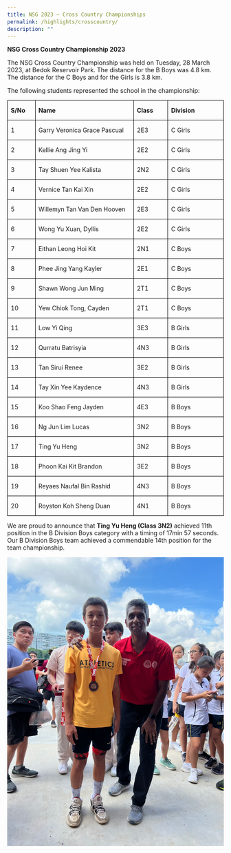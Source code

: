 ```yaml
---
title: NSG 2023 – Cross Country Championships
permalink: /highlights/crosscountry/
description: ""
---
```

**NSG Cross Country Championship 2023**

The NSG Cross Country Championship was held on Tuesday, 28 March 2023, at Bedok Reservoir Park. The distance for the B Boys was 4.8 km. The distance for the C Boys and for the Girls is 3.8 km.

The following students represented the school in the championship:

<table class="MsoNormalTable" border="0" cellspacing="0" cellpadding="0" style="border-collapse:collapse;mso-yfti-tbllook:1184;mso-padding-alt:0in 0in 0in 0in"><tbody><tr style="mso-yfti-irow:0;mso-yfti-firstrow:yes;height:14.3pt"><td width="54" valign="top" style="width:40.55pt;border:solid windowtext 1.0pt;
  padding:0in 5.4pt 0in 5.4pt;height:14.3pt"><p class="MsoNormal"><b>S/No</b></p></td><td width="260" valign="top" style="width:195.1pt;border:solid windowtext 1.0pt;
  border-left:none;padding:0in 5.4pt 0in 5.4pt;height:14.3pt"><p class="MsoNormal"><b>Name &nbsp;</b></p></td><td width="73" valign="top" style="width:54.5pt;border:solid windowtext 1.0pt;
  border-left:none;padding:0in 5.4pt 0in 5.4pt;height:14.3pt"><p class="MsoNormal"><b>Class</b></p></td><td width="133" valign="top" style="width:99.8pt;border:solid windowtext 1.0pt;
  border-left:none;padding:0in 5.4pt 0in 5.4pt;height:14.3pt"><p class="MsoNormal"><b>Division</b></p></td></tr><tr style="mso-yfti-irow:1;height:13.75pt"><td width="54" valign="top" style="width:40.55pt;border:solid windowtext 1.0pt;
  border-top:none;padding:0in 5.4pt 0in 5.4pt;height:13.75pt"><p class="MsoNormal">1</p></td><td width="260" valign="top" style="width:195.1pt;border-top:none;border-left:
  none;border-bottom:solid windowtext 1.0pt;border-right:solid windowtext 1.0pt;
  padding:0in 5.4pt 0in 5.4pt;height:13.75pt"><p class="MsoNormal">Garry Veronica Grace Pascual</p></td><td width="73" valign="top" style="width:54.5pt;border-top:none;border-left:none;
  border-bottom:solid windowtext 1.0pt;border-right:solid windowtext 1.0pt;
  padding:0in 5.4pt 0in 5.4pt;height:13.75pt"><p class="MsoNormal">2E3</p></td><td width="133" valign="top" style="width:99.8pt;border-top:none;border-left:
  none;border-bottom:solid windowtext 1.0pt;border-right:solid windowtext 1.0pt;
  padding:0in 5.4pt 0in 5.4pt;height:13.75pt"><p class="MsoNormal">C Girls</p></td></tr><tr style="mso-yfti-irow:2;height:14.3pt"><td width="54" valign="top" style="width:40.55pt;border:solid windowtext 1.0pt;
  border-top:none;padding:0in 5.4pt 0in 5.4pt;height:14.3pt"><p class="MsoNormal">2</p></td><td width="260" valign="top" style="width:195.1pt;border-top:none;border-left:
  none;border-bottom:solid windowtext 1.0pt;border-right:solid windowtext 1.0pt;
  padding:0in 5.4pt 0in 5.4pt;height:14.3pt"><p class="MsoNormal">Kellie Ang Jing Yi</p></td><td width="73" valign="top" style="width:54.5pt;border-top:none;border-left:none;
  border-bottom:solid windowtext 1.0pt;border-right:solid windowtext 1.0pt;
  padding:0in 5.4pt 0in 5.4pt;height:14.3pt"><p class="MsoNormal">2E2</p></td><td width="133" valign="top" style="width:99.8pt;border-top:none;border-left:
  none;border-bottom:solid windowtext 1.0pt;border-right:solid windowtext 1.0pt;
  padding:0in 5.4pt 0in 5.4pt;height:14.3pt"><p class="MsoNormal">C Girls</p></td></tr><tr style="mso-yfti-irow:3;height:14.3pt"><td width="54" valign="top" style="width:40.55pt;border:solid windowtext 1.0pt;
  border-top:none;padding:0in 5.4pt 0in 5.4pt;height:14.3pt"><p class="MsoNormal">3</p></td><td width="260" valign="top" style="width:195.1pt;border-top:none;border-left:
  none;border-bottom:solid windowtext 1.0pt;border-right:solid windowtext 1.0pt;
  padding:0in 5.4pt 0in 5.4pt;height:14.3pt"><p class="MsoNormal">Tay Shuen Yee Kalista</p></td><td width="73" valign="top" style="width:54.5pt;border-top:none;border-left:none;
  border-bottom:solid windowtext 1.0pt;border-right:solid windowtext 1.0pt;
  padding:0in 5.4pt 0in 5.4pt;height:14.3pt"><p class="MsoNormal">2N2</p></td><td width="133" valign="top" style="width:99.8pt;border-top:none;border-left:
  none;border-bottom:solid windowtext 1.0pt;border-right:solid windowtext 1.0pt;
  padding:0in 5.4pt 0in 5.4pt;height:14.3pt"><p class="MsoNormal">C Girls</p></td></tr><tr style="mso-yfti-irow:4;height:13.75pt"><td width="54" valign="top" style="width:40.55pt;border:solid windowtext 1.0pt;
  border-top:none;padding:0in 5.4pt 0in 5.4pt;height:13.75pt"><p class="MsoNormal">4</p></td><td width="260" valign="top" style="width:195.1pt;border-top:none;border-left:
  none;border-bottom:solid windowtext 1.0pt;border-right:solid windowtext 1.0pt;
  padding:0in 5.4pt 0in 5.4pt;height:13.75pt"><p class="MsoNormal">Vernice Tan Kai Xin &nbsp;</p></td><td width="73" valign="top" style="width:54.5pt;border-top:none;border-left:none;
  border-bottom:solid windowtext 1.0pt;border-right:solid windowtext 1.0pt;
  padding:0in 5.4pt 0in 5.4pt;height:13.75pt"><p class="MsoNormal">2E2</p></td><td width="133" valign="top" style="width:99.8pt;border-top:none;border-left:
  none;border-bottom:solid windowtext 1.0pt;border-right:solid windowtext 1.0pt;
  padding:0in 5.4pt 0in 5.4pt;height:13.75pt"><p class="MsoNormal">C Girls</p></td></tr><tr style="mso-yfti-irow:5;height:14.3pt"><td width="54" valign="top" style="width:40.55pt;border:solid windowtext 1.0pt;
  border-top:none;padding:0in 5.4pt 0in 5.4pt;height:14.3pt"><p class="MsoNormal">5</p></td><td width="260" valign="top" style="width:195.1pt;border-top:none;border-left:
  none;border-bottom:solid windowtext 1.0pt;border-right:solid windowtext 1.0pt;
  padding:0in 5.4pt 0in 5.4pt;height:14.3pt"><p class="MsoNormal">Willemyn Tan Van Den Hooven</p></td><td width="73" valign="top" style="width:54.5pt;border-top:none;border-left:none;
  border-bottom:solid windowtext 1.0pt;border-right:solid windowtext 1.0pt;
  padding:0in 5.4pt 0in 5.4pt;height:14.3pt"><p class="MsoNormal">2E3</p></td><td width="133" valign="top" style="width:99.8pt;border-top:none;border-left:
  none;border-bottom:solid windowtext 1.0pt;border-right:solid windowtext 1.0pt;
  padding:0in 5.4pt 0in 5.4pt;height:14.3pt"><p class="MsoNormal">C Girls</p></td></tr><tr style="mso-yfti-irow:6;height:14.3pt"><td width="54" valign="top" style="width:40.55pt;border:solid windowtext 1.0pt;
  border-top:none;padding:0in 5.4pt 0in 5.4pt;height:14.3pt"><p class="MsoNormal">6</p></td><td width="260" valign="top" style="width:195.1pt;border-top:none;border-left:
  none;border-bottom:solid windowtext 1.0pt;border-right:solid windowtext 1.0pt;
  padding:0in 5.4pt 0in 5.4pt;height:14.3pt"><p class="MsoNormal">Wong Yu Xuan, Dyllis</p></td><td width="73" valign="top" style="width:54.5pt;border-top:none;border-left:none;
  border-bottom:solid windowtext 1.0pt;border-right:solid windowtext 1.0pt;
  padding:0in 5.4pt 0in 5.4pt;height:14.3pt"><p class="MsoNormal">2E2</p></td><td width="133" valign="top" style="width:99.8pt;border-top:none;border-left:
  none;border-bottom:solid windowtext 1.0pt;border-right:solid windowtext 1.0pt;
  padding:0in 5.4pt 0in 5.4pt;height:14.3pt"><p class="MsoNormal">C Girls</p></td></tr><tr style="mso-yfti-irow:7;height:13.75pt"><td width="54" valign="top" style="width:40.55pt;border:solid windowtext 1.0pt;
  border-top:none;padding:0in 5.4pt 0in 5.4pt;height:13.75pt"><p class="MsoNormal">7</p></td><td width="260" valign="top" style="width:195.1pt;border-top:none;border-left:
  none;border-bottom:solid windowtext 1.0pt;border-right:solid windowtext 1.0pt;
  padding:0in 5.4pt 0in 5.4pt;height:13.75pt"><p class="MsoNormal">Eithan Leong Hoi Kit</p></td><td width="73" valign="top" style="width:54.5pt;border-top:none;border-left:none;
  border-bottom:solid windowtext 1.0pt;border-right:solid windowtext 1.0pt;
  padding:0in 5.4pt 0in 5.4pt;height:13.75pt"><p class="MsoNormal">2N1</p></td><td width="133" valign="top" style="width:99.8pt;border-top:none;border-left:
  none;border-bottom:solid windowtext 1.0pt;border-right:solid windowtext 1.0pt;
  padding:0in 5.4pt 0in 5.4pt;height:13.75pt"><p class="MsoNormal">C Boys</p></td></tr><tr style="mso-yfti-irow:8;height:14.3pt"><td width="54" valign="top" style="width:40.55pt;border:solid windowtext 1.0pt;
  border-top:none;padding:0in 5.4pt 0in 5.4pt;height:14.3pt"><p class="MsoNormal">8</p></td><td width="260" valign="top" style="width:195.1pt;border-top:none;border-left:
  none;border-bottom:solid windowtext 1.0pt;border-right:solid windowtext 1.0pt;
  padding:0in 5.4pt 0in 5.4pt;height:14.3pt"><p class="MsoNormal">Phee Jing Yang Kayler</p></td><td width="73" valign="top" style="width:54.5pt;border-top:none;border-left:none;
  border-bottom:solid windowtext 1.0pt;border-right:solid windowtext 1.0pt;
  padding:0in 5.4pt 0in 5.4pt;height:14.3pt"><p class="MsoNormal">2E1</p></td><td width="133" valign="top" style="width:99.8pt;border-top:none;border-left:
  none;border-bottom:solid windowtext 1.0pt;border-right:solid windowtext 1.0pt;
  padding:0in 5.4pt 0in 5.4pt;height:14.3pt"><p class="MsoNormal">C Boys</p></td></tr><tr style="mso-yfti-irow:9;height:14.3pt"><td width="54" valign="top" style="width:40.55pt;border:solid windowtext 1.0pt;
  border-top:none;padding:0in 5.4pt 0in 5.4pt;height:14.3pt"><p class="MsoNormal">9</p></td><td width="260" valign="top" style="width:195.1pt;border-top:none;border-left:
  none;border-bottom:solid windowtext 1.0pt;border-right:solid windowtext 1.0pt;
  padding:0in 5.4pt 0in 5.4pt;height:14.3pt"><p class="MsoNormal">Shawn Wong Jun Ming</p></td><td width="73" valign="top" style="width:54.5pt;border-top:none;border-left:none;
  border-bottom:solid windowtext 1.0pt;border-right:solid windowtext 1.0pt;
  padding:0in 5.4pt 0in 5.4pt;height:14.3pt"><p class="MsoNormal">2T1</p></td><td width="133" valign="top" style="width:99.8pt;border-top:none;border-left:
  none;border-bottom:solid windowtext 1.0pt;border-right:solid windowtext 1.0pt;
  padding:0in 5.4pt 0in 5.4pt;height:14.3pt"><p class="MsoNormal">C Boys</p></td></tr><tr style="mso-yfti-irow:10;height:14.3pt"><td width="54" valign="top" style="width:40.55pt;border:solid windowtext 1.0pt;
  border-top:none;padding:0in 5.4pt 0in 5.4pt;height:14.3pt"><p class="MsoNormal">10</p></td><td width="260" valign="top" style="width:195.1pt;border-top:none;border-left:
  none;border-bottom:solid windowtext 1.0pt;border-right:solid windowtext 1.0pt;
  padding:0in 5.4pt 0in 5.4pt;height:14.3pt"><p class="MsoNormal">Yew Chiok Tong, Cayden</p></td><td width="73" valign="top" style="width:54.5pt;border-top:none;border-left:none;
  border-bottom:solid windowtext 1.0pt;border-right:solid windowtext 1.0pt;
  padding:0in 5.4pt 0in 5.4pt;height:14.3pt"><p class="MsoNormal">2T1</p></td><td width="133" valign="top" style="width:99.8pt;border-top:none;border-left:
  none;border-bottom:solid windowtext 1.0pt;border-right:solid windowtext 1.0pt;
  padding:0in 5.4pt 0in 5.4pt;height:14.3pt"><p class="MsoNormal">C Boys</p></td></tr><tr style="mso-yfti-irow:11;height:13.75pt"><td width="54" valign="top" style="width:40.55pt;border:solid windowtext 1.0pt;
  border-top:none;padding:0in 5.4pt 0in 5.4pt;height:13.75pt"><p class="MsoNormal">11</p></td><td width="260" valign="top" style="width:195.1pt;border-top:none;border-left:
  none;border-bottom:solid windowtext 1.0pt;border-right:solid windowtext 1.0pt;
  padding:0in 5.4pt 0in 5.4pt;height:13.75pt"><p class="MsoNormal">Low Yi Qing</p></td><td width="73" valign="top" style="width:54.5pt;border-top:none;border-left:none;
  border-bottom:solid windowtext 1.0pt;border-right:solid windowtext 1.0pt;
  padding:0in 5.4pt 0in 5.4pt;height:13.75pt"><p class="MsoNormal">3E3</p></td><td width="133" valign="top" style="width:99.8pt;border-top:none;border-left:
  none;border-bottom:solid windowtext 1.0pt;border-right:solid windowtext 1.0pt;
  padding:0in 5.4pt 0in 5.4pt;height:13.75pt"><p class="MsoNormal">B Girls</p></td></tr><tr style="mso-yfti-irow:12;height:14.3pt"><td width="54" valign="top" style="width:40.55pt;border:solid windowtext 1.0pt;
  border-top:none;padding:0in 5.4pt 0in 5.4pt;height:14.3pt"><p class="MsoNormal">12</p></td><td width="260" valign="top" style="width:195.1pt;border-top:none;border-left:
  none;border-bottom:solid windowtext 1.0pt;border-right:solid windowtext 1.0pt;
  padding:0in 5.4pt 0in 5.4pt;height:14.3pt"><p class="MsoNormal">Qurratu Batrisyia</p></td><td width="73" valign="top" style="width:54.5pt;border-top:none;border-left:none;
  border-bottom:solid windowtext 1.0pt;border-right:solid windowtext 1.0pt;
  padding:0in 5.4pt 0in 5.4pt;height:14.3pt"><p class="MsoNormal">4N3</p></td><td width="133" valign="top" style="width:99.8pt;border-top:none;border-left:
  none;border-bottom:solid windowtext 1.0pt;border-right:solid windowtext 1.0pt;
  padding:0in 5.4pt 0in 5.4pt;height:14.3pt"><p class="MsoNormal">B Girls</p></td></tr><tr style="mso-yfti-irow:13;height:14.3pt"><td width="54" valign="top" style="width:40.55pt;border:solid windowtext 1.0pt;
  border-top:none;padding:0in 5.4pt 0in 5.4pt;height:14.3pt"><p class="MsoNormal">13</p></td><td width="260" valign="top" style="width:195.1pt;border-top:none;border-left:
  none;border-bottom:solid windowtext 1.0pt;border-right:solid windowtext 1.0pt;
  padding:0in 5.4pt 0in 5.4pt;height:14.3pt"><p class="MsoNormal">Tan Sirui Renee</p></td><td width="73" valign="top" style="width:54.5pt;border-top:none;border-left:none;
  border-bottom:solid windowtext 1.0pt;border-right:solid windowtext 1.0pt;
  padding:0in 5.4pt 0in 5.4pt;height:14.3pt"><p class="MsoNormal">3E2</p></td><td width="133" valign="top" style="width:99.8pt;border-top:none;border-left:
  none;border-bottom:solid windowtext 1.0pt;border-right:solid windowtext 1.0pt;
  padding:0in 5.4pt 0in 5.4pt;height:14.3pt"><p class="MsoNormal">B Girls</p></td></tr><tr style="mso-yfti-irow:14;height:13.75pt"><td width="54" valign="top" style="width:40.55pt;border:solid windowtext 1.0pt;
  border-top:none;padding:0in 5.4pt 0in 5.4pt;height:13.75pt"><p class="MsoNormal">14</p></td><td width="260" valign="top" style="width:195.1pt;border-top:none;border-left:
  none;border-bottom:solid windowtext 1.0pt;border-right:solid windowtext 1.0pt;
  padding:0in 5.4pt 0in 5.4pt;height:13.75pt"><p class="MsoNormal">Tay Xin Yee Kaydence</p></td><td width="73" valign="top" style="width:54.5pt;border-top:none;border-left:none;
  border-bottom:solid windowtext 1.0pt;border-right:solid windowtext 1.0pt;
  padding:0in 5.4pt 0in 5.4pt;height:13.75pt"><p class="MsoNormal">4N3</p></td><td width="133" valign="top" style="width:99.8pt;border-top:none;border-left:
  none;border-bottom:solid windowtext 1.0pt;border-right:solid windowtext 1.0pt;
  padding:0in 5.4pt 0in 5.4pt;height:13.75pt"><p class="MsoNormal">B Girls</p></td></tr><tr style="mso-yfti-irow:15;height:14.3pt"><td width="54" valign="top" style="width:40.55pt;border:solid windowtext 1.0pt;
  border-top:none;padding:0in 5.4pt 0in 5.4pt;height:14.3pt"><p class="MsoNormal">15</p></td><td width="260" valign="top" style="width:195.1pt;border-top:none;border-left:
  none;border-bottom:solid windowtext 1.0pt;border-right:solid windowtext 1.0pt;
  padding:0in 5.4pt 0in 5.4pt;height:14.3pt"><p class="MsoNormal">Koo Shao Feng Jayden</p></td><td width="73" valign="top" style="width:54.5pt;border-top:none;border-left:none;
  border-bottom:solid windowtext 1.0pt;border-right:solid windowtext 1.0pt;
  padding:0in 5.4pt 0in 5.4pt;height:14.3pt"><p class="MsoNormal">4E3</p></td><td width="133" valign="top" style="width:99.8pt;border-top:none;border-left:
  none;border-bottom:solid windowtext 1.0pt;border-right:solid windowtext 1.0pt;
  padding:0in 5.4pt 0in 5.4pt;height:14.3pt"><p class="MsoNormal">B Boys</p></td></tr><tr style="mso-yfti-irow:16;height:14.3pt"><td width="54" valign="top" style="width:40.55pt;border:solid windowtext 1.0pt;
  border-top:none;padding:0in 5.4pt 0in 5.4pt;height:14.3pt"><p class="MsoNormal">16</p></td><td width="260" valign="top" style="width:195.1pt;border-top:none;border-left:
  none;border-bottom:solid windowtext 1.0pt;border-right:solid windowtext 1.0pt;
  padding:0in 5.4pt 0in 5.4pt;height:14.3pt"><p class="MsoNormal">Ng Jun Lim Lucas</p></td><td width="73" valign="top" style="width:54.5pt;border-top:none;border-left:none;
  border-bottom:solid windowtext 1.0pt;border-right:solid windowtext 1.0pt;
  padding:0in 5.4pt 0in 5.4pt;height:14.3pt"><p class="MsoNormal">3N2</p></td><td width="133" valign="top" style="width:99.8pt;border-top:none;border-left:
  none;border-bottom:solid windowtext 1.0pt;border-right:solid windowtext 1.0pt;
  padding:0in 5.4pt 0in 5.4pt;height:14.3pt"><p class="MsoNormal">B Boys</p></td></tr><tr style="mso-yfti-irow:17;height:13.75pt"><td width="54" valign="top" style="width:40.55pt;border:solid windowtext 1.0pt;
  border-top:none;padding:0in 5.4pt 0in 5.4pt;height:13.75pt"><p class="MsoNormal">17</p></td><td width="260" valign="top" style="width:195.1pt;border-top:none;border-left:
  none;border-bottom:solid windowtext 1.0pt;border-right:solid windowtext 1.0pt;
  padding:0in 5.4pt 0in 5.4pt;height:13.75pt"><p class="MsoNormal">Ting Yu Heng</p></td><td width="73" valign="top" style="width:54.5pt;border-top:none;border-left:none;
  border-bottom:solid windowtext 1.0pt;border-right:solid windowtext 1.0pt;
  padding:0in 5.4pt 0in 5.4pt;height:13.75pt"><p class="MsoNormal">3N2</p></td><td width="133" valign="top" style="width:99.8pt;border-top:none;border-left:
  none;border-bottom:solid windowtext 1.0pt;border-right:solid windowtext 1.0pt;
  padding:0in 5.4pt 0in 5.4pt;height:13.75pt"><p class="MsoNormal">B Boys</p></td></tr><tr style="mso-yfti-irow:18;height:14.3pt"><td width="54" valign="top" style="width:40.55pt;border:solid windowtext 1.0pt;
  border-top:none;padding:0in 5.4pt 0in 5.4pt;height:14.3pt"><p class="MsoNormal">18</p></td><td width="260" valign="top" style="width:195.1pt;border-top:none;border-left:
  none;border-bottom:solid windowtext 1.0pt;border-right:solid windowtext 1.0pt;
  padding:0in 5.4pt 0in 5.4pt;height:14.3pt"><p class="MsoNormal">Phoon Kai Kit Brandon</p></td><td width="73" valign="top" style="width:54.5pt;border-top:none;border-left:none;
  border-bottom:solid windowtext 1.0pt;border-right:solid windowtext 1.0pt;
  padding:0in 5.4pt 0in 5.4pt;height:14.3pt"><p class="MsoNormal">3E2</p></td><td width="133" valign="top" style="width:99.8pt;border-top:none;border-left:
  none;border-bottom:solid windowtext 1.0pt;border-right:solid windowtext 1.0pt;
  padding:0in 5.4pt 0in 5.4pt;height:14.3pt"><p class="MsoNormal">B Boys</p></td></tr><tr style="mso-yfti-irow:19;height:14.3pt"><td width="54" valign="top" style="width:40.55pt;border:solid windowtext 1.0pt;
  border-top:none;padding:0in 5.4pt 0in 5.4pt;height:14.3pt"><p class="MsoNormal">19</p></td><td width="260" valign="top" style="width:195.1pt;border-top:none;border-left:
  none;border-bottom:solid windowtext 1.0pt;border-right:solid windowtext 1.0pt;
  padding:0in 5.4pt 0in 5.4pt;height:14.3pt"><p class="MsoNormal">Reyaes Naufal Bin Rashid</p></td><td width="73" valign="top" style="width:54.5pt;border-top:none;border-left:none;
  border-bottom:solid windowtext 1.0pt;border-right:solid windowtext 1.0pt;
  padding:0in 5.4pt 0in 5.4pt;height:14.3pt"><p class="MsoNormal">4N3</p></td><td width="133" valign="top" style="width:99.8pt;border-top:none;border-left:
  none;border-bottom:solid windowtext 1.0pt;border-right:solid windowtext 1.0pt;
  padding:0in 5.4pt 0in 5.4pt;height:14.3pt"><p class="MsoNormal">B Boys</p></td></tr><tr style="mso-yfti-irow:20;mso-yfti-lastrow:yes;height:13.75pt"><td width="54" valign="top" style="width:40.55pt;border:solid windowtext 1.0pt;
  border-top:none;padding:0in 5.4pt 0in 5.4pt;height:13.75pt"><p class="MsoNormal">20</p></td><td width="260" valign="top" style="width:195.1pt;border-top:none;border-left:
  none;border-bottom:solid windowtext 1.0pt;border-right:solid windowtext 1.0pt;
  padding:0in 5.4pt 0in 5.4pt;height:13.75pt"><p class="MsoNormal">Royston Koh Sheng Duan</p></td><td width="73" valign="top" style="width:54.5pt;border-top:none;border-left:none;
  border-bottom:solid windowtext 1.0pt;border-right:solid windowtext 1.0pt;
  padding:0in 5.4pt 0in 5.4pt;height:13.75pt"><p class="MsoNormal">4N1</p></td><td width="133" valign="top" style="width:99.8pt;border-top:none;border-left:
  none;border-bottom:solid windowtext 1.0pt;border-right:solid windowtext 1.0pt;
  padding:0in 5.4pt 0in 5.4pt;height:13.75pt"><p class="MsoNormal">B Boys</p></td></tr></tbody></table>



We are proud to announce that **Ting Yu Heng (Class 3N2)** achieved 11th position in the B Division Boys category with a timing of 17min 57 seconds. Our B Division Boys team achieved a commendable 14th position for the team championship.

![](/images/cc11position.jpeg)